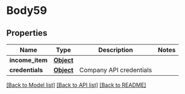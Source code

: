 # Body59

## Properties
Name | Type | Description | Notes
------------ | ------------- | ------------- | -------------
**income_item** | [**Object**](Object.md) |  | 
**credentials** | [**Object**](Object.md) | Company API credentials | 

[[Back to Model list]](../README.md#documentation-for-models) [[Back to API list]](../README.md#documentation-for-api-endpoints) [[Back to README]](../README.md)

